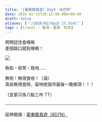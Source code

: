 ```yaml
---
title: '[臺東瘋食遊] Day5：米巴奈'
date: 2016-02-15T20:15:00.000+08:00
draft: false
aliases: [ "/2016/02/day5_15.html" ]
tags : [travel - 臺灣・臺東、知本]
---
```


明明諗住食㗎嘛  
差個路口就到㗎喇！  

[![](https://c2.staticflickr.com/6/5796/22846315628_481acac51c_z.jpg)](https://c2.staticflickr.com/6/5796/22846315628_481acac51c_z.jpg)

執枱・收凳・拖地......  
  
無啦！無得食啦！（淚）  
真係無得食呀，留响呢個市最後一晚喇頂！！！  
  
（宜家只係八點三咋 TT）  
  
\-----------------------------------------------  
  
延伸閱讀：[臺東瘋食遊（8D7N）](http://www.hidie.net/2016/03/8d7n.html)